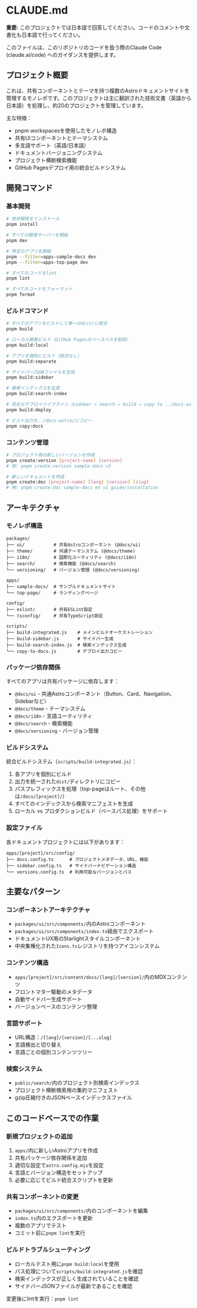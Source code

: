 # CLAUDE.md

**重要:** このプロジェクトでは日本語で回答してください。コードのコメントや文書化も日本語で行ってください。

このファイルは、このリポジトリのコードを扱う際のClaude Code (claude.ai/code) へのガイダンスを提供します。

## プロジェクト概要

これは、共有コンポーネントとテーマを持つ複数のAstroドキュメントサイトを管理するモノレポです。このプロジェクトは主に翻訳された技術文書（英語から日本語）を処理し、約20のプロジェクトを管理しています。

主な特徴：
- pnpm workspacesを使用したモノレポ構造
- 共有UIコンポーネントとテーマシステム
- 多言語サポート（英語/日本語）
- ドキュメントバージョニングシステム
- プロジェクト横断検索機能
- GitHub Pagesデプロイ用の統合ビルドシステム

## 開発コマンド

### 基本開発
```bash
# 依存関係をインストール
pnpm install

# すべての開発サーバーを開始
pnpm dev

# 特定のアプリを開始
pnpm --filter=apps-sample-docs dev
pnpm --filter=apps-top-page dev

# すべてのコードをlint
pnpm lint

# すべてのコードをフォーマット  
pnpm format
```

### ビルドコマンド
```bash
# すべてのアプリをビルドして単一のdist/に統合
pnpm build

# ローカル開発ビルド（GitHub Pagesのベースパスを削除）
pnpm build:local

# アプリを個別にビルド（統合なし）
pnpm build:separate

# サイドバーJSONファイルを生成
pnpm build:sidebar

# 検索インデックスを生成
pnpm build:search-index

# 完全なデプロイパイプライン（sidebar → search → build → copy to ../docs-astro/）
pnpm build:deploy

# ビルド出力を../docs-astro/にコピー
pnpm copy:docs
```

### コンテンツ管理
```bash
# プロジェクト用の新しいバージョンを作成
pnpm create:version [project-name] [version]
# 例: pnpm create:version sample-docs v3

# 新しいドキュメントを作成
pnpm create:doc [project-name] [lang] [version] [slug]  
# 例: pnpm create:doc sample-docs en v1 guide/installation
```

## アーキテクチャ

### モノレポ構造
```
packages/
├── ui/           # 共有Astroコンポーネント (@docs/ui)
├── theme/        # 共通テーマシステム (@docs/theme)  
├── i18n/         # 国際化ユーティリティ (@docs/i18n)
├── search/       # 検索機能 (@docs/search)
└── versioning/   # バージョン管理 (@docs/versioning)

apps/
├── sample-docs/  # サンプルドキュメントサイト
└── top-page/     # ランディングページ

config/
├── eslint/       # 共有ESLint設定
└── tsconfig/     # 共有TypeScript設定

scripts/
├── build-integrated.js    # メインビルドオーケストレーション
├── build-sidebar.js       # サイドバー生成
├── build-search-index.js  # 検索インデックス生成
└── copy-to-docs.js        # デプロイ出力コピー
```

### パッケージ依存関係
すべてのアプリは共有パッケージに依存します：
- `@docs/ui` - 共通Astroコンポーネント（Button、Card、Navigation、Sidebarなど）
- `@docs/theme` - テーマシステム
- `@docs/i18n` - 言語ユーティリティ
- `@docs/search` - 検索機能  
- `@docs/versioning` - バージョン管理

### ビルドシステム
統合ビルドシステム（`scripts/build-integrated.js`）：
1. 各アプリを個別にビルド
2. 出力を統一された`dist/`ディレクトリにコピー
3. パスプレフィックスを処理（top-pageはルート、その他は`/docs/[project]/`）
4. すべてのインデックスから検索マニフェストを生成
5. ローカル vs プロダクションビルド（ベースパス処理）をサポート

### 設定ファイル
各ドキュメントプロジェクトには以下があります：
```
apps/[project]/src/config/
├── docs.config.ts      # プロジェクトメタデータ、URL、機能
├── sidebar.config.ts   # サイドバーナビゲーション構造  
└── versions.config.ts  # 利用可能なバージョンとパス
```

## 主要なパターン

### コンポーネントアーキテクチャ
- `packages/ui/src/components/`内のAstroコンポーネント
- `packages/ui/src/components/index.ts`経由でエクスポート
- ドキュメントUX用のStarlightスタイルコンポーネント
- 中央集権化された`Icons.ts`レジストリを持つアイコンシステム

### コンテンツ構造
- `apps/[project]/src/content/docs/[lang]/[version]/`内のMDXコンテンツ
- フロントマター駆動のメタデータ
- 自動サイドバー生成サポート
- バージョンベースのコンテンツ整理

### 言語サポート
- URL構造：`/[lang]/[version]/[...slug]` 
- 言語検出と切り替え
- 言語ごとの個別コンテンツツリー

### 検索システム
- `public/search/`内のプロジェクト別検索インデックス
- プロジェクト横断検索用の集約マニフェスト
- gzip圧縮付きのJSONベースインデックスファイル

## このコードベースでの作業

### 新規プロジェクトの追加
1. `apps/`内に新しいAstroアプリを作成
2. 共有パッケージ依存関係を追加
3. 適切な設定で`astro.config.mjs`を設定
4. 言語とバージョン構造をセットアップ
5. 必要に応じてビルド統合スクリプトを更新

### 共有コンポーネントの変更  
- `packages/ui/src/components/`内のコンポーネントを編集
- `index.ts`内のエクスポートを更新
- 複数のアプリでテスト
- コミット前に`pnpm lint`を実行

### ビルドトラブルシューティング
- ローカルテスト用に`pnpm build:local`を使用
- パス処理について`scripts/build-integrated.js`を確認
- 検索インデックスが正しく生成されていることを確認
- サイドバーJSONファイルが最新であることを確認

変更後にlintを実行：`pnpm lint`